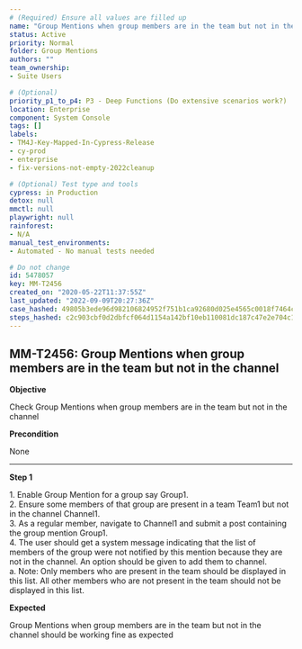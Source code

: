 ```yaml
---
# (Required) Ensure all values are filled up
name: "Group Mentions when group members are in the team but not in the channel"
status: Active
priority: Normal
folder: Group Mentions
authors: ""
team_ownership: 
- Suite Users

# (Optional)
priority_p1_to_p4: P3 - Deep Functions (Do extensive scenarios work?)
location: Enterprise
component: System Console
tags: []
labels: 
- TM4J-Key-Mapped-In-Cypress-Release
- cy-prod
- enterprise
- fix-versions-not-empty-2022cleanup

# (Optional) Test type and tools
cypress: in Production
detox: null
mmctl: null
playwright: null
rainforest: 
- N/A
manual_test_environments: 
- Automated - No manual tests needed

# Do not change
id: 5478057
key: MM-T2456
created_on: "2020-05-22T11:37:55Z"
last_updated: "2022-09-09T20:27:36Z"
case_hashed: 49805b3ede96d982106824952f751b1ca92680d025e4565c0018f7464c7892dc1177aa022a7b1f910d40c9c9f3203e37
steps_hashed: c2c903cbf0d2dbfcf064d1154a142bf10eb110081dc187c47e2e704c146597302a72d2063f5373ce69df56a078e046f4
---
```


<!-- (Auto-generated) Based on frontmatter's "key" and "name" -->

## MM-T2456: Group Mentions when group members are in the team but not in the channel

**Objective**

Check Group Mentions when group members are in the team but not in the channel

**Precondition**

None

---

**Step 1**

1\. Enable Group Mention for a group say Group1.\
2\. Ensure some members of that group are present in a team Team1 but not in the channel Channel1.\
3\. As a regular member, navigate to Channel1 and submit a post containing the group mention Group1.\
4\. The user should get a system message indicating that the list of members of the group were not notified by this mention because they are not in the channel. An option should be given to add them to channel.\
a. Note: Only members who are present in the team should be displayed in this list. All other members who are not present in the team should not be displayed in this list.

**Expected**

Group Mentions when group members are in the team but not in the channel should be working fine as expected
